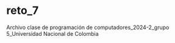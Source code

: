# reto_7
Archivo clase de programación de computadores_2024-2_grupo 5_Universidad Nacional de Colombia 
